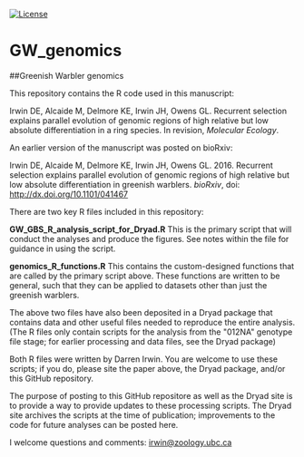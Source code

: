 [![License](http://img.shields.io/:license-mit-blue.svg)](http://doge.mit-license.org)

# GW_genomics

##Greenish Warbler genomics

This repository contains the R code used in this manuscript:

Irwin DE, Alcaide M, Delmore KE, Irwin JH, Owens GL. Recurrent selection explains parallel evolution of genomic regions of high relative but low absolute differentiation in a ring species. In revision, *Molecular Ecology*.

An earlier version of the manuscript was posted on bioRxiv:

Irwin DE, Alcaide M, Delmore KE, Irwin JH, Owens GL. 2016. Recurrent selection explains parallel evolution of genomic regions of high relative but low absolute differentiation in greenish warblers. *bioRxiv*, doi: http://dx.doi.org/10.1101/041467

There are two key R files included in this repository:

**GW_GBS_R_analysis_script_for_Dryad.R**   This is the primary script that will conduct the analyses and produce the figures. See notes within the file for guidance in using the script.

**genomics_R_functions.R**   This contains the custom-designed functions that are called by the primary script above. These functions are written to be general, such that they can be applied to datasets other than just the greenish warblers.

The above two files have also been deposited in a Dryad package that contains data and other useful files needed to reproduce the entire analysis. (The R files only contain scripts for the analysis from the "012NA" genotype file stage; for earlier processing and data files, see the Dryad package)

Both R files were written by Darren Irwin. You are welcome to use these scripts; if you do, please site the paper above, the Dryad package, and/or this GitHub repository.

The purpose of posting to this GitHub repositore as well as the Dryad site is to provide a way to provide updates to these processing scripts. The Dryad site archives the scripts at the time of publication; improvements to the code for future analyses can be posted here.

I welcome questions and comments: irwin@zoology.ubc.ca